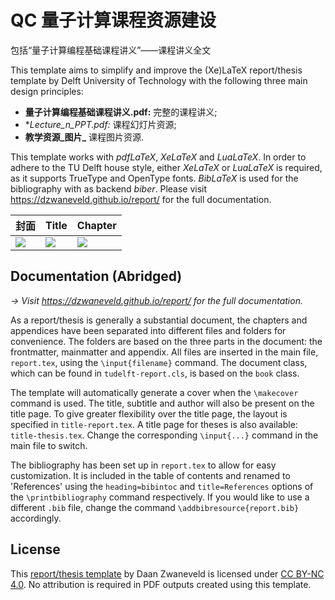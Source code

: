 

# QC 量子计算课程资源建设

包括“量子计算编程基础课程讲义”——课程讲义全文

This template aims to simplify and improve the (Xe)LaTeX report/thesis template by Delft University of Technology with the following three main design principles:

* **量子计算编程基础课程讲义.pdf:** 完整的课程讲义;
* **Lecture_n_*PPT.pdf:** 课程幻灯片资源;
* **教学资源_图片_** 课程图片资源.

This template works with _pdfLaTeX_, _XeLaTeX_ and _LuaLaTeX_. In order to adhere to the TU Delft house style, either _XeLaTeX_ or _LuaLaTeX_ is required, as it supports TrueType and OpenType fonts. _BibLaTeX_ is used for the bibliography with as backend _biber_. Please visit https://dzwaneveld.github.io/report/ for the full documentation.

封面 | Title | Chapter
--- | --- | ---
<img src="https://github.com/xifezhao/QC/blob/main/COVER.png"> | <img src="https://dzwaneveld.github.io/images/report-template-title.jpg"> | <img src="https://dzwaneveld.github.io/images/report-template-chapter.jpg">

## Documentation (Abridged)

*→ Visit https://dzwaneveld.github.io/report/ for the full documentation.*

As a report/thesis is generally a substantial document, the chapters and appendices have been separated into different files and folders for convenience. The folders are based on the three parts in the document: the frontmatter, mainmatter and appendix. All files are inserted in the main file, `report.tex`, using the `\input{filename}` command. The document class, which can be found in `tudelft-report.cls`, is based on the `book` class.

The template will automatically generate a cover when the `\makecover` command is used. The title, subtitle and author will also be present on the title page. To give greater flexibility over the title page, the layout is specified in `title-report.tex`. A title page for theses is also available: `title-thesis.tex`. Change the corresponding `\input{...}` command in the main file to switch. 

The bibliography has been set up in `report.tex` to allow for easy customization. It is included in the table of contents and renamed to 'References' using the `heading=bibintoc` and `title=References` options of the `\printbibliography` command respectively. If you would like to use a different `.bib` file, change the command `\addbibresource{report.bib}` accordingly. 

## License

This [report/thesis template](https://github.com/dzwaneveld/TU-Delft-Unofficial-Report-Template) by Daan Zwaneveld is licensed under [CC BY-NC 4.0](https://creativecommons.org/licenses/by-nc/4.0/). No attribution is required in PDF outputs created using this template.
